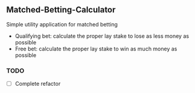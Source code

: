 ## Matched-Betting-Calculator

Simple utility application for matched betting

-	Qualifying bet: calculate the proper lay stake to lose as less money as possible
-	Free bet: calculate the proper lay stake to win as much money as possible

### TODO

- [ ] Complete refactor
